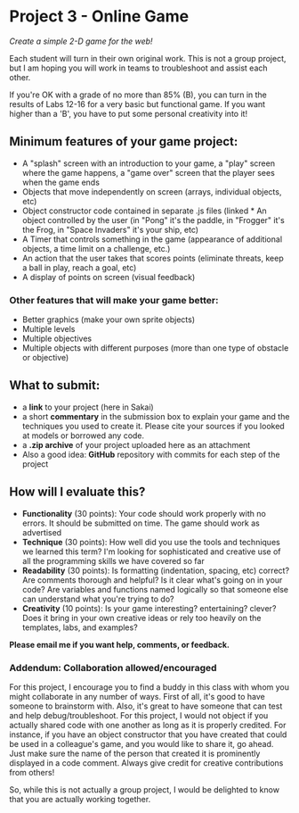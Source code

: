 # Project 3 - Online Game

*Create a simple 2-D game for the web!*

Each student will turn in their own original work. This is not a group project, but I am hoping you will work in teams to troubleshoot and assist each other.

If you're OK with a grade of no more than 85% (B), you can turn in the results of Labs 12-16 for a very basic but functional game. If you want higher than a 'B', you have to put some personal creativity into it!

## Minimum features of your game project:

* A "splash" screen with an introduction to your game, a "play" screen where the game happens, a "game over" screen that the player sees when the game ends
* Objects that move independently on screen (arrays, individual objects, etc)
* Object constructor code contained in separate .js files (linked * An object controlled by the user (in "Pong" it's the paddle, in "Frogger" it's the Frog, in "Space Invaders" it's your ship, etc)
* A Timer that controls something in the game (appearance of additional objects, a time limit on a challenge, etc.)
* An action that the user takes that scores points (eliminate threats, keep a ball in play, reach a goal, etc)
* A display of points on screen (visual feedback)

### Other features that will make your game better:

* Better graphics (make your own sprite objects)
* Multiple levels
* Multiple objectives
* Multiple objects with different purposes (more than one type of obstacle or objective)

## What to submit:

* a **link** to your project (here in Sakai)
* a short **commentary** in the submission box to explain your game and the techniques you used to create it. Please cite your sources if you looked at models or borrowed any code.
* a **.zip archive** of your project uploaded here as an attachment
* Also a good idea: **GitHub** repository with commits for each step of the project

## How will I evaluate this?

* **Functionality** (30 points): Your code should work properly with no errors. It should be submitted on time. The game should work as advertised
* **Technique** (30 points): How well did you use the tools and techniques we learned this term? I'm looking for sophisticated and creative use of all the programming skills we have covered so far
* **Readability** (30 points): Is formatting (indentation, spacing, etc) correct? Are comments thorough and helpful? Is it clear what's going on in your code? Are variables and functions named logically so that someone else can understand what you're trying to do?
* **Creativity** (10 points): Is your game interesting? entertaining? clever? Does it bring in your own creative ideas or rely too heavily on the templates, labs, and examples?

**Please email me if you want help, comments, or feedback.**

### Addendum: Collaboration allowed/encouraged

For this project, I encourage you to find a buddy in this class with whom you might collaborate in any number of ways. First of all, it's good to have someone to brainstorm with. Also, it's great to have someone that can test and help debug/troubleshoot. For this project, I would not object if you actually shared code with one another as long as it is properly credited. For instance, if you have an object constructor that you have created that could be used in a colleague's game, and you would like to share it, go ahead. Just make sure the name of the person that created it is prominently displayed in a code comment. Always give credit for creative contributions from others!

So, while this is not actually a group project, I would be delighted to know that you are actually working together.
